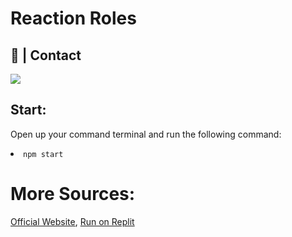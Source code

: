# Reaction Roles
## 👥 | Contact
<a href="https://www.youtube.com/channel/UCxxK71QFN4_PrBhCFmH2Jmw"><img widhtsrc="https://raw.githubusercontent.com/MikeCodesDotNET/ColoredBadges/master/png/streaming/youtube%402x.png"></a></br>
<a href="https://discord.gg/lunary"><img src="https://discord.com/api/guilds/848272618971987988/widget.png?style=banner1"></a>

## Start:
Open up your command terminal and run the following command:
<li><code>npm start</code></li>


# More Sources:
[Official Website](https://lunareclipse.glitch.me/),
[Run on Replit](https://replit.com/github/LunaryEclipse/reaction-roles)
